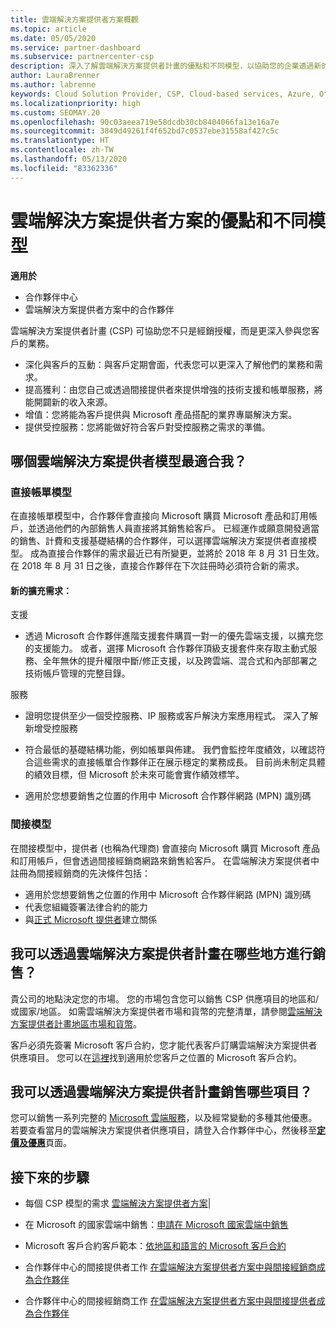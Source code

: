 ```yaml
---
title: 雲端解決方案提供者方案概觀
ms.topic: article
ms.date: 05/05/2020
ms.service: partner-dashboard
ms.subservice: partnercenter-csp
description: 深入了解雲端解決方案提供者計畫的優點和不同模型，以協助您的企業透過新的客戶和新的專長持續成長。
author: LauraBrenner
ms.author: labrenne
keywords: Cloud Solution Provider, CSP, Cloud-based services, Azure, Office 365, Dynamics, CSP partner, sell in CSP, direct partner, direct CSP partner, indirect CSP reseller, direct CSP, indirect CSP, direct model, indirect model, indirect reseller, indirect provider, provider, distributor, cloud solution provider program, 雲端解決方案提供者, 雲端式服務, 雲端解決方案提供者合作夥伴, 過雲端解決方案提供者銷售, 直接合作夥伴, 間接雲端解決方案提供者合作夥伴, 間接雲端解決方案提供者經銷商, 直接雲端解決方案提供者, 間接雲端解決方案提供者, 直接模型, 間接模型, 間接經銷商, 間接提供者, 提供者, 散發者, 雲端解決方案提供者計畫
ms.localizationpriority: high
ms.custom: SEOMAY.20
ms.openlocfilehash: 90c03aeea719e58dcdb30cb8404066fa13e16a7e
ms.sourcegitcommit: 3849d49261f4f652bd7c0537ebe31558af427c5c
ms.translationtype: HT
ms.contentlocale: zh-TW
ms.lasthandoff: 05/13/2020
ms.locfileid: "83362336"
---
```

# <a name="cloud-solution-provider-program-benefits-and-different-models"></a>雲端解決方案提供者方案的優點和不同模型

**適用於**

- 合作夥伴中心
- 雲端解決方案提供者方案中的合作夥伴

雲端解決方案提供者計畫 (CSP) 可協助您不只是經銷授權，而是更深入參與您客戶的業務。

- 深化與客戶的互動：與客戶定期會面，代表您可以更深入了解他們的業務和需求。
- 提高獲利：由您自己或透過間接提供者來提供增強的技術支援和帳單服務，將能開闢新的收入來源。  
- 增值：您將能為客戶提供與 Microsoft 產品搭配的業界專屬解決方案。
- 提供受控服務：您將能做好符合客戶對受控服務之需求的準備。 

## <a name="which-csp-model-is-best-for-me"></a>哪個雲端解決方案提供者模型最適合我？

### <a name="direct-bill-model"></a>直接帳單模型

 在直接帳單模型中，合作夥伴會直接向 Microsoft 購買 Microsoft 產品和訂用帳戶，並透過他們的內部銷售人員直接將其銷售給客戶。 已經運作或願意開發適當的銷售、計費和支援基礎結構的合作夥伴，可以選擇雲端解決方案提供者直接模型。 成為直接合作夥伴的需求最近已有所變更，並將於 2018 年 8 月 31 日生效。 在 2018 年 8 月 31 日之後，直接合作夥伴在下次註冊時必須符合新的需求。

#### <a name="new-expanded-requirements"></a>新的擴充需求：

支援

- 透過 Microsoft 合作夥伴進階支援套件購買一對一的優先雲端支援，以擴充您的支援能力。 或者，選擇 Microsoft 合作夥伴頂級支援套件來存取主動式服務、全年無休的提升權限中斷/修正支援，以及跨雲端、混合式和內部部署之技術帳戶管理的完整目錄。

服務

- 證明您提供至少一個受控服務、IP 服務或客戶解決方案應用程式。 深入了解新增受控服務

- 符合最低的基礎結構功能，例如帳單與佈建。
我們會監控年度績效，以確認符合這些需求的直接帳單合作夥伴正在展示穩定的業務成長。 目前尚未制定具體的績效目標，但 Microsoft 於未來可能會實作績效標竿。

- 適用於您想要銷售之位置的作用中 Microsoft 合作夥伴網路 (MPN) 識別碼

### <a name="indirect-model"></a>間接模型

在間接模型中，提供者 (也稱為代理商) 會直接向 Microsoft 購買 Microsoft 產品和訂用帳戶，但會透過間接經銷商網路來銷售給客戶。 在雲端解決方案提供者中註冊為間接經銷商的先決條件包括：

- 適用於您想要銷售之位置的作用中 Microsoft 合作夥伴網路 (MPN) 識別碼
- 代表您組織簽署法律合約的能力
- 與[正式 Microsoft 提供者](https://partnercenter.microsoft.com/partner/find-a-provider)建立關係

## <a name="where-can-i-sell-through-the-csp-program"></a>我可以透過雲端解決方案提供者計畫在哪些地方進行銷售？

貴公司的地點決定您的市場。 您的市場包含您可以銷售 CSP 供應項目的地區和/或國家/地區。 如需雲端解決方案提供者市場和貨幣的完整清單，請參閱[雲端解決方案提供者計畫地區市場和貨幣](regional-authorization-overview.md)。

客戶必須先簽署 Microsoft 客戶合約，您才能代表客戶訂購雲端解決方案提供者供應項目。 您可以在[這裡](agreements.md)找到適用於您客戶之位置的 Microsoft 客戶合約。  

## <a name="what-can-i-sell-through-the-csp-program"></a>我可以透過雲端解決方案提供者計畫銷售哪些項目？

您可以銷售一系列完整的 [Microsoft 雲端服務](https://partner.microsoft.com/cloud-solution-provider/products-and-services)，以及經常變動的多種其他優惠。 若要查看當月的雲端解決方案提供者供應項目，請登入合作夥伴中心，然後移至[**定價及優惠**](https://partnercenter.microsoft.com/pcv/sales)頁面。

## <a name="next-steps"></a>接下來的步驟

- 每個 CSP 模型的需求 [雲端解決方案提供者方案](https://partnercenter.microsoft.com/partner/cloud-solution-provider)|

- 在 Microsoft 的國家雲端中銷售：[申請在 Microsoft 國家雲端中銷售](csp-national-clouds-overview.md)

- Microsoft 客戶合約客戶範本：[依地區和語言的 Microsoft 客戶合約](agreements.md)

- 合作夥伴中心的間接提供者工作 [在雲端解決方案提供者方案中與間接經銷商成為合作夥伴](indirect-provider-tasks-in-partner-center.md)

- 合作夥伴中心的間接經銷商工作 [在雲端解決方案提供者方案中與間接提供者成為合作夥伴](indirect-reseller-tasks-in-partner-center.md)
